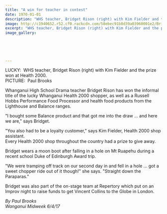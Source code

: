 ```yaml
---
title: "A win for teacher in contest"
date: 1970-01-01
description: "WHS teacher, Bridget Rison (right) with Kim Fielder and the prize won at Health 2000..."
image: http://c1940652.r52.cf0.rackcdn.com/58ebec91b8d39a03960001e2/Bridget-Rison-WHS-teacher-wins-competition-midweek-6-April-2017.jpg
excerpt: "WHS teacher, Bridget Rison (right) with Kim Fielder and the prize won at Health 2000."
image_gallery:
    
    
    
    
    
---
```


<p><span>LUCKY: &nbsp;WHS teacher, Bridget Rison (right) with Kim Fielder and the prize won at Health 2000. <br />PICTURE: &nbsp;Paul Brooks</span></p>
<p>Whanganui High School Drama teacher Bridget Rison has won the informal title of the lucky Whanganui Health 2000 shopper, as well as a Russell Hobbs Performance Food Processor and health food products from the Lighthouse and Balance ranges.</p>
<p>"I bought some Balance product and that got me into the draw ... and here we are," says Bridget.</p>
<p>"You also had to be a loyalty customer," says Kim Fielder, Health 2000 shop assistant.<br />Every Health 2000 shop throughout the country had a prize to give away.</p>
<p>Bridget wears a moon boot after falling in a hole on Mt Ruapehu during a recent school Duke of Edinburgh Award trip.</p>
<p>"We were tramping off track on our second day in and fell in a hole ... got a sweet chopper ride out of it though!" she says. "Straight down the Paraparas."</p>
<p>Bridget was also part of the on-stage team at Repertory which put on an Improv night to raise funds to get Vincent Collins to the Globe in London.</p>
<p class="clear syndicator"><em>By Paul Brooks</em><br /><em>Wanganui Midweek 6/4/17&nbsp;</em></p>

